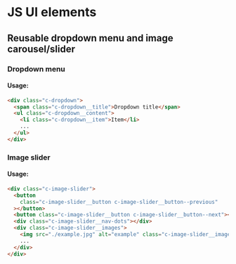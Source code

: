 # JS UI elements

## Reusable dropdown menu and image carousel/slider

### Dropdown menu

#### Usage:

```html
<div class="c-dropdown">
  <span class="c-dropdown__title">Dropdown title</span>
  <ul class="c-dropdown__content">
    <li class="c-dropdown__item">Item</li>
    ...
  </ul>
</div>
```

### Image slider

#### Usage:

```html
<div class="c-image-slider">
  <button
    class="c-image-slider__button c-image-slider__button--previous"
  ></button>
  <button class="c-image-slider__button c-image-slider__button--next"></button>
  <div class="c-image-slider__nav-dots"></div>
  <div class="c-image-slider__images">
    <img src="./example.jpg" alt="example" class="c-image-slider__image" />
    ...
  </div>
</div>
```
